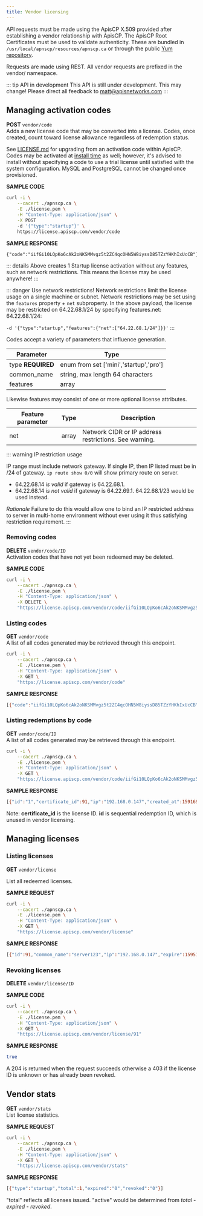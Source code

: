 ```yaml
---
title: Vendor licensing
---
```


API requests must be made using the ApisCP X.509 provided after establishing a vendor relationship with ApisCP. The ApisCP Root Certificates must be used to validate authenticity. These are bundled in `/usr/local/apnscp/resources/apnscp.ca` or through the public [Yum repository](http://yum.apiscp.com/apnscp.ca).

Requests are made using REST. All vendor requests are prefixed in the vendor/ namespace.

::: tip API in development
This API is still under development. This may change! Please direct all feedback to matt@apisnetworks.com
:::



## Managing activation codes

**POST** `vendor/code`  
Adds a new license code that may be converted into a license. Codes, once created, count toward license allowance regardless of redemption status.

See [LICENSE.md](LICENSE.md) for upgrading from an activation code within ApisCP. Codes may be activated at [install time](https://github.com/apisnetworks/apiscp-bootstrapper#registered-licenses) as well; however, it's advised to install without specifying a code to use a trial license until satisfied with the system configuration. MySQL and PostgreSQL cannot be changed once provisioned.

**SAMPLE CODE**

```bash
curl -i \
	--cacert ./apnscp.ca \
	-E ./license.pem \
	-H "Content-Type: application/json" \
	-X POST
	-d '{"type":"startup"}' \
	https://license.apiscp.com/vendor/code 
```

**SAMPLE RESPONSE**
```
{"code":"iifGi10LQpKo6cAk2oNKSMMvgz5t2ZC4qcOHN5W8iyssD85TZzYHKhIxUcCB"}
```

::: details
Above creates 1 Startup license activation without any features, such as network restrictions. This means the license may be used anywhere!
:::

::: danger Use network restrictions!
Network restrictions limit the license usage on a single machine or subnet. Network restrictions may be set using the `features` property + `net` subproperty. In the above payload, the license may be restricted on 64.22.68.1/24 by specifying features.net: 64.22.68.1/24:

`-d '{"type":"startup","features":{"net":["64.22.68.1/24"]}}'`
:::

Codes accept a variety of parameters that influence generation.

| Parameter         | Type                                   |
| ----------------- | -------------------------------------- |
| type **REQUIRED** | enum from set ['mini','startup','pro'] |
| common_name       | string, max length 64 characters       |
| features          | array                                  |

Likewise features may consist of one or more optional license attributes.

| Feature parameter | Type  | Description                                           |
| ----------------- | ----- | ----------------------------------------------------- |
| net               | array | Network CIDR or IP address restrictions. See warning. |

::: warning IP restriction usage

IP range must include network gateway. If single IP, then IP listed must be in /24 of gateway. `ip route show 0/0` will show primary route on server.

- 64.22.68.14 *is valid* if gateway is 64.22.68.1.
- 64.22.68.14 *is not valid* if gateway is 64.22.69.1. 64.22.68.1/23 would be used instead.

*Rationale*
Failure to do this would allow one to bind an IP restricted address to server in multi-home environment without ever using it thus satisfying restriction requirement.
:::


### Removing codes
**DELETE** `vendor/code/ID`  
Activation codes that have not yet been redeemed may be deleted.

**SAMPLE CODE**

```bash
curl -i \
	--cacert ./apnscp.ca \
	-E ./license.pem \
	-H "Content-Type: application/json" \
	-X DELETE \
	"https://license.apiscp.com/vendor/code/iifGi10LQpKo6cAk2oNKSMMvgz5t2ZC4qcOHN5W8iyssD85TZzYHKhIxUcCB"
```

### Listing codes

**GET** `vendor/code`  
A list of all codes generated may be retrieved through this endpoint.

```bash
curl -i \
	--cacert ./apnscp.ca \
	-E ./license.pem \
	-H "Content-Type: application/json" \
	-X GET \
	"https://license.apiscp.com/vendor/code"
```

**SAMPLE RESPONSE**

```bash
[{"code":"iifGi10LQpKo6cAk2oNKSMMvgz5t2ZC4qcOHN5W8iyssD85TZzYHKhIxUcCB","available":1,"issued":1591601554,"created_at":1591601554,"common_name":"server123"}]
```

### Listing redemptions by code

**GET** `vendor/code/ID`  
A list of all codes generated may be retrieved through this endpoint.

```bash
curl -i \
	--cacert ./apnscp.ca \
	-E ./license.pem \
	-H "Content-Type: application/json" \
	-X GET \
	"https://license.apiscp.com/vendor/code/iifGi10LQpKo6cAk2oNKSMMvgz5t2ZC4qcOHN5W8iyssD85TZzYHKhIxUcCB"
```

**SAMPLE RESPONSE**

```bash
[{"id":"1","certificate_id":91,"ip":"192.168.0.147","created_at":1591693179}]
```

Note: **certificate_id** is the license ID. **id** is sequential redemption ID, which is unused in vendor licensing.

## Managing licenses

### Listing licenses

**GET** `vendor/license`  

List all redeemed licenses.

**SAMPLE REQUEST**

```bash
curl -i \
	--cacert ./apnscp.ca \
	-E ./license.pem \
	-H "Content-Type: application/json" \
	-X GET \
	"https://license.apiscp.com/vendor/license"
```

**SAMPLE RESPONSE**

```bash
[{"id":91,"common_name":"server123","ip":"192.168.0.147","expire":1595149179,"created":1591693179}]
```

### Revoking licenses

**DELETE** `vendor/license/ID`  

**SAMPLE CODE**

```bash
curl -i \
	--cacert ./apnscp.ca \
	-E ./license.pem \
	-H "Content-Type: application/json" \
	-X GET \
	"https://license.apiscp.com/vendor/license/91"
```

**SAMPLE RESPONSE**

```bash
true
```

A 204 is returned when the request succeeds otherwise a 403 if the license ID is unknown or has already been revoked.

## Vendor stats

**GET** `vendor/stats`  
List license statistics.

**SAMPLE REQUEST**

```bash
curl -i \
	--cacert ./apnscp.ca \
	-E ./license.pem \
	-H "Content-Type: application/json" \
	-X GET \
	"https://license.apiscp.com/vendor/stats"
```

**SAMPLE RESPONSE**

```bash
[{"type":"startup","total":1,"expired":"0","revoked":"0"}]
```

"total" reflects all licenses issued. "active" would be determined from *total* - *expired* - *revoked*.
